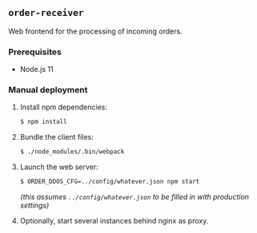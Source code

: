 ## `order-receiver`

Web frontend for the processing of incoming orders.

### Prerequisites

- Node.js 11

### Manual deployment

1. Install npm dependencies:

   ```bash
   $ npm install
   ```

2. Bundle the client files:

   ```bash
   $ ./node_modules/.bin/webpack
   ```

3. Launch the web server:

   ```bash
   $ ORDER_DDOS_CFG=../config/whatever.json npm start
   ```

   *(this assumes `../config/whatever.json` to be filled in with production settings)*

4. Optionally, start several instances behind nginx as proxy.
